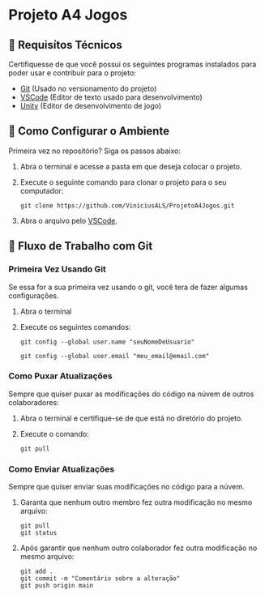 # Projeto A4 Jogos

## 🔧 Requisítos Técnicos

Certifiquesse de que você possui os seguintes programas instalados para poder usar e contribuir para o projeto:

* [Git](https://git-scm.com/downloads) (Usado no versionamento do projeto)
* [VSCode](https://code.visualstudio.com/) (Editor de texto usado para desenvolvimento)
* [Unity](https://unity.com/) (Editor de desenvolvimento de jogo)

## 🚀 Como Configurar o Ambiente

Primeira vez no repositório? Siga os passos abaixo:

1. Abra o terminal e acesse a pasta em que deseja colocar o projeto.
2. Execute o seguinte comando para clonar o projeto para o seu computador:

    ``` terminal
    git clone https://github.com/ViniciusALS/ProjetoA4Jogos.git
    ```

3. Abra o arquivo pelo [VSCode](https://code.visualstudio.com/).

## 🔄 Fluxo de Trabalho com Git

### Primeira Vez Usando Git

Se essa for a sua primeira vez usando o git, você tera de fazer algumas configurações.

1. Abra o terminal
2. Execute os seguintes comandos:

    ``` terminal
    git config --global user.name "seuNomeDeUsuario"
    ```

    ``` terminal
    git config --global user.email "meu_email@email.com"
    ```

### Como Puxar Atualizações

Sempre que quiser puxar as modificações do código na núvem de outros colaboradores:

1. Abra o terminal e certifique-se de que está no diretório do projeto.
2. Execute o comando:

    ``` terminal
    git pull
    ```

### Como Enviar Atualizações

Sempre que quiser enviar suas modificações no código para a núvem.

1. Garanta que nenhum outro membro fez outra modificação no mesmo arquivo:

    ``` terminal
    git pull
    git status  
    ```

2. Após garantir que nenhum outro colaborador fez outra modificação no mesmo arquivo:

    ``` terminal
    git add .
    git commit -m "Comentário sobre a alteração"
    git push origin main
    ```
